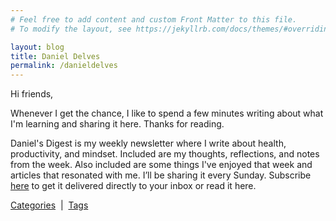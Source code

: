 ```yaml
---
# Feel free to add content and custom Front Matter to this file.
# To modify the layout, see https://jekyllrb.com/docs/themes/#overriding-theme-defaults

layout: blog
title: Daniel Delves
permalink: /danieldelves
---
```


Hi friends,

Whenever I get the chance, I like to spend a few minutes writing about what I'm learning and sharing it here. Thanks for reading.

Daniel's Digest is my weekly newsletter where I write about health, productivity, and mindset. Included are my thoughts, reflections, and notes from the week. Also included are some things I've enjoyed that week and articles that resonated with me. I’ll be sharing it every Sunday. Subscribe [here](https://danielsdigest.substack.com/) to get it delivered directly to your inbox or read it here.

[Categories](/categories) &nbsp;|&nbsp;
[Tags](/tags)
